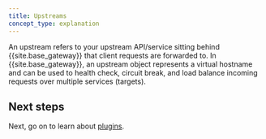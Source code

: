 ```yaml
---
title: Upstreams
concept_type: explanation
---
```


An upstream refers to your upstream API/service sitting behind {{site.base_gateway}} that client requests are forwarded to. In {{site.base_gateway}}, an upstream object represents a virtual hostname and can be used to health check, circuit break, and load balance incoming requests over multiple services (targets).

## Next steps

Next, go on to learn about [plugins](/gateway/latest/understanding-kong/key-concepts/plugins/).
